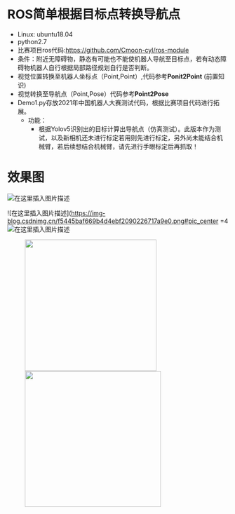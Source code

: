 ROS简单根据目标点转换导航点
===============
* Linux: ubuntu18.04
* python2.7
* 比赛项目ros代码:https://github.com/Cmoon-cyl/ros-module
* 条件：附近无障碍物，静态有可能也不能使机器人导航至目标点，若有动态障碍物机器人自行根据局部路径规划自行是否判断。
* 视觉位置转换至机器人坐标点（Point,Point）,代码参考**Ponit2Point** (前置知识)
* 视觉转换至导航点（Point,Pose）代码参考**Point2Pose**
* Demo1.py存放2021年中国机器人大赛测试代码，根据比赛项目代码进行拓展。
	* 功能：
		* 根据Yolov5识别出的目标计算出导航点（仿真测试）。此版本作为测试，以及新相机还未进行标定若用则先进行标定，另外尚未能结合机械臂，若后续想结合机械臂，请先进行手眼标定后再抓取！

效果图
===============

![在这里插入图片描述](https://img-blog.csdnimg.cn/1315767b557349f4b733293e04568f80.png#pic_center)

![在这里插入图片描述](https://img-blog.csdnimg.cn/f5445baf669b4d4ebf2090226717a9e0.png#pic_center =4![在这里插入图片描述](https://img-blog.csdnimg.cn/6d1dbb51ec4249c88d56efea2b2e46be.png#pic_center)

<figure class="half">
    <img src="https://img-blog.csdnimg.cn/1315767b557349f4b733293e04568f80.png " width="300">
    <img src="https://img-blog.csdnimg.cn/6d1dbb51ec4249c88d56efea2b2e46be.png" width="310" >
</figure>

